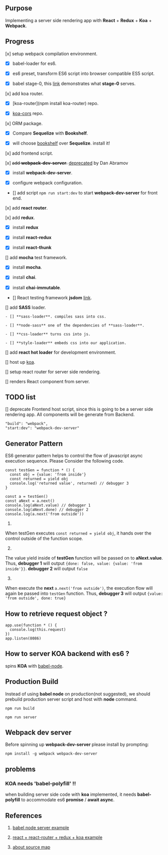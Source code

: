## Purpose

Implementing a server side rendering app with **React** + **Redux** + **Koa** + **Webpack**.

## Progress

[x] setup webpack compilation environment.

  - [x] babel-loader for es6.

  - [x] es6 preset, transform ES6 script into browser compatible ES5 script.

  - [x] babel stage-0, this [link](http://babeljs.io/docs/plugins/preset-stage-0/) demonstrates what **stage-0** serves.

[x] add koa router.

  - [x] [koa-router](npm install koa-router) repo.

  - [x] [koa-cors](https://github.com/evert0n/koa-cors) repo.

[x] ORM package.

  - [x] Compare **Sequelize** with **Bookshelf**.

  - [x] will choose [bookshelf](http://bookshelfjs.org/) over **Sequelize**. install it!

[x] add frontend script.

[x] ~~add **webpack-dev-server**.~~ [deprecated](https://medium.com/@dan_abramov/the-death-of-react-hot-loader-765fa791d7c4#.bzedf437z) by Dan Abramov

  - [x] install **webpack-dev-server**.

  - [x] configure webpack configuration.

  - [] add script `npm run start:dev` to start **webpack-dev-server** for front end.

[x] add **react router**.

[x] add **redux**.

  - [x] install **redux**

  - [x] install **react-redux**

  - [x] install **react-thunk**

[] add **mocha** test framework.

  - [x] install **mocha**.

  - [x] install **chai**.

  - [x] install **chai-immutable**.

  - [] React testing framework **jsdom** [link](https://github.com/tmpvar/jsdom).

[] add **SASS** loader.

    - [] **sass-loader**. compiles sass into css.

    - [] **node-sass** one of the dependencies of **sass-loader**.

    - [] **css-loader** turns css into js.

    - [] **style-loader** embeds css into our application.

[] add **react hot loader** for development environment.

[] host up [koa](http://koajs.com/).

[] setup react router for server side rendering.

[] renders React component from server.

## TODO list

[] deprecate Frontend host script, since this is going to be a server side rendering app. All components will be generate from Backend.

```
"build": "webpack",
"start:dev": "webpack-dev-server"
```

## Generator Pattern

ES6 generator pattern helps to control the flow of javascript async execution sequence. Please Consider the following code.

```
const testGen = function * () {
  const obj = {value: 'from inside'}
  const returned = yield obj
  console.log('returned value', returned) // debugger 3
}

const a = testGen()
const aNext = a.next()
console.log(aNext.value) // debugger 1
console.log(aNext.done) // debugger 2
console.log(a.next('from outside'))
```
1.
  When testGen executes `const returned = yield obj`, it hands over the control outside of the function scope.

2.
  The value yield inside of **testGen** function will be passed on to **aNext.value**. Thus,  **debugger 1** will output `{done: false, value: {value: 'from inside'}}`. **debugger 2** will output `false`

3.
  When execute the **next** `a.next('from outside')`, the execution flow will again be passed into `testGen` function. Thus, **debugger 3** will output `{value: 'from outside', done: true}`

## How to retrieve request object ?

```
app.use(function * () {
  console.log(this.request)
})
app.listen(8086)
```

## How to server KOA backend with es6 ?

spins **KOA** with [babel-node](https://babeljs.io/docs/usage/cli/).

## Production Build

Instead of using **babel node** on production(not suggested), we should prebuild production server script and host with **node** command.

```
npm run build
```

```
npm run server
```

## Webpack dev server

Before spinning up **webpack-dev-server** please install by prompting:

```
npm install -g webpack webpack-dev-server
```

## problems

### KOA needs 'babel-polyfill' !!

when building server side code with **koa** implemented, it needs **babel-polyfill** to accommodate es6 **promise** / **await async**.

## References

1. [babel node server example](https://github.com/babel/example-node-server)

2. [react + react-router + redux + koa example](http://blog.joanboixados.com/building-a-boilerplate-for-a-koa-redux-react-application-including-webpack-mocha-and-sass/)

3. [about source map](http://www.html5rocks.com/en/tutorials/developertools/sourcemaps/)
